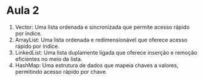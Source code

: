 # Aula 2
1. Vector: Uma lista ordenada e sincronizada que permite acesso rápido por índice.
2. ArrayList: Uma lista ordenada e redimensionável que oferece acesso rápido por índice.
3. LinkedList: Uma lista duplamente ligada que oferece inserção e remoção eficientes no meio da lista.
4. HashMap: Uma estrutura de dados que mapeia chaves a valores, permitindo acesso rápido por chave.
